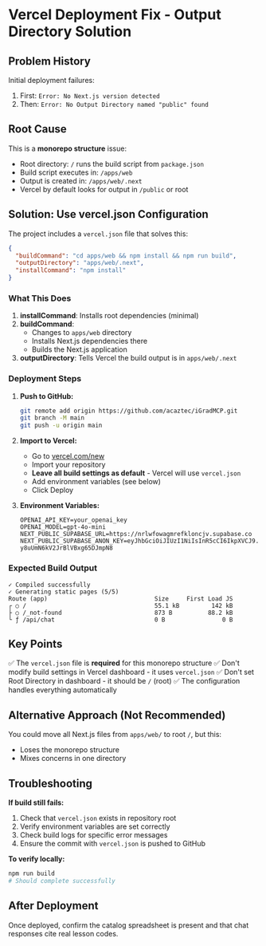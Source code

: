 # Vercel Deployment Fix - Output Directory Solution

## Problem History

Initial deployment failures:
1. First: `Error: No Next.js version detected`
2. Then: `Error: No Output Directory named "public" found`

## Root Cause

This is a **monorepo structure** issue:
- Root directory: `/` runs the build script from `package.json`
- Build script executes in: `/apps/web`
- Output is created in: `/apps/web/.next`
- Vercel by default looks for output in `/public` or root

## Solution: Use vercel.json Configuration

The project includes a `vercel.json` file that solves this:

```json
{
  "buildCommand": "cd apps/web && npm install && npm run build",
  "outputDirectory": "apps/web/.next",
  "installCommand": "npm install"
}
```

### What This Does

1. **installCommand**: Installs root dependencies (minimal)
2. **buildCommand**:
   - Changes to `apps/web` directory
   - Installs Next.js dependencies there
   - Builds the Next.js application
3. **outputDirectory**: Tells Vercel the build output is in `apps/web/.next`

### Deployment Steps

1. **Push to GitHub:**
   ```bash
   git remote add origin https://github.com/acaztec/iGradMCP.git
   git branch -M main
   git push -u origin main
   ```

2. **Import to Vercel:**
   - Go to [vercel.com/new](https://vercel.com/new)
   - Import your repository
   - **Leave all build settings as default** - Vercel will use `vercel.json`
   - Add environment variables (see below)
   - Click Deploy

3. **Environment Variables:**
   ```
   OPENAI_API_KEY=your_openai_key
   OPENAI_MODEL=gpt-4o-mini
   NEXT_PUBLIC_SUPABASE_URL=https://nrlwfowagmrefkloncjv.supabase.co
   NEXT_PUBLIC_SUPABASE_ANON_KEY=eyJhbGciOiJIUzI1NiIsInR5cCI6IkpXVCJ9.eyJpc3MiOiJzdXBhYmFzZSIsInJlZiI6Im5ybHdmb3dhZ21yZWZrbG9uY2p2Iiwicm9sZSI6ImFub24iLCJpYXQiOjE3NTk1MTg2MzAsImV4cCI6MjA3NTA5NDYzMH0.eO2DEhcyQALSqFgF-y8uUmN6kV2JrBlVBxg65DJmpN8
   ```

### Expected Build Output

```
✓ Compiled successfully
✓ Generating static pages (5/5)
Route (app)                              Size     First Load JS
┌ ○ /                                    55.1 kB         142 kB
├ ○ /_not-found                          873 B          88.2 kB
└ ƒ /api/chat                            0 B                0 B
```

## Key Points

✅ The `vercel.json` file is **required** for this monorepo structure
✅ Don't modify build settings in Vercel dashboard - it uses `vercel.json`
✅ Don't set Root Directory in dashboard - it should be `/` (root)
✅ The configuration handles everything automatically

## Alternative Approach (Not Recommended)

You could move all Next.js files from `apps/web/` to root `/`, but this:
- Loses the monorepo structure
- Mixes concerns in one directory

## Troubleshooting

**If build still fails:**

1. Check that `vercel.json` exists in repository root
2. Verify environment variables are set correctly
3. Check build logs for specific error messages
4. Ensure the commit with `vercel.json` is pushed to GitHub

**To verify locally:**
```bash
npm run build
# Should complete successfully
```

## After Deployment

Once deployed, confirm the catalog spreadsheet is present and that chat responses cite real lesson codes.
